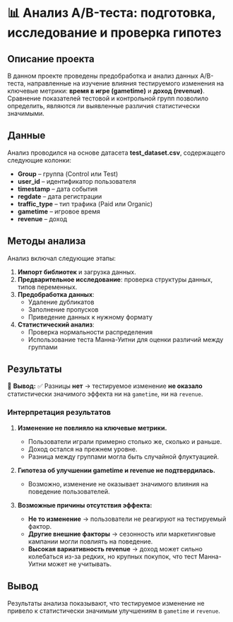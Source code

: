 # 📊 Анализ A/B-теста: подготовка, исследование и проверка гипотез

## Описание проекта
В данном проекте проведены предобработка и анализ данных A/B-теста, направленные на изучение влияния тестируемого изменения на ключевые метрики: **время в игре (gametime)** и **доход (revenue)**. Сравнение показателей тестовой и контрольной групп позволило определить, являются ли выявленные различия статистически значимыми.

## Данные
Анализ проводился на основе датасета **test_dataset.csv**, содержащего следующие колонки:
- **Group** – группа (Control или Test)
- **user_id** – идентификатор пользователя
- **timestamp** – дата события
- **regdate** – дата регистрации
- **traffic_type** – тип трафика (Paid или Organic)
- **gametime** – игровое время
- **revenue** – доход

## Методы анализа
Анализ включал следующие этапы:
1. **Импорт библиотек** и загрузка данных.
2. **Предварительное исследование**: проверка структуры данных, типов переменных.
3. **Предобработка данных**:
   - Удаление дубликатов
   - Заполнение пропусков
   - Приведение данных к нужному формату
4. **Статистический анализ**:
   - Проверка нормальности распределения
   - Использование теста Манна-Уитни для оценки различий между группами

## Результаты
📌 **Вывод:**
✅ Разницы **нет** → тестируемое изменение **не оказало** статистически значимого эффекта ни на `gametime`, ни на `revenue`.

### Интерпретация результатов
1. **Изменение не повлияло на ключевые метрики.**
   - Пользователи играли примерно столько же, сколько и раньше.
   - Доход остался на прежнем уровне.
   - Разница между группами могла быть случайной флуктуацией.

2. **Гипотеза об улучшении gametime и revenue не подтвердилась.**
   - Возможно, изменение не оказывает значимого влияния на поведение пользователей.

3. **Возможные причины отсутствия эффекта:**
   - **Не то изменение** → пользователи не реагируют на тестируемый фактор.
   - **Другие внешние факторы** → сезонность или маркетинговые кампании могли повлиять на поведение.
   - **Высокая вариативность revenue** → доход может сильно колебаться из-за редких, но крупных покупок, что тест Манна-Уитни может не учитывать.

## Вывод
Результаты анализа показывают, что тестируемое изменение не привело к статистически значимым улучшениям в `gametime` и `revenue`.
